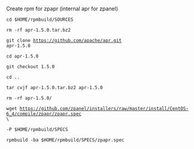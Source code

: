 Create rpm for zpapr (internal apr for zpanel)


<code>cd $HOME/rpmbuild/SOURCES</code>

<code>rm -rf apr-1.5.0.tar.bz2</code>

<code>git clone https://github.com/apache/apr.git apr-1.5.0</code>

<code>cd apr-1.5.0</code>

<code>git checkout 1.5.0</code>

<code>cd ..</code>

<code>tar cvjf apr-1.5.0.tar.bz2 apr-1.5.0</code>

<code>rm -rf apr-1.5.0/</code>

<code>wget https://github.com/zpanel/installers/raw/master/install/CentOS-6_4/compile/zpapr/zpapr.spec \ </code>

<code>-P $HOME/rpmbuild/SPECS</code>

<code>rpmbuild -ba $HOME/rpmbuild/SPECS/zpapr.spec</code>

